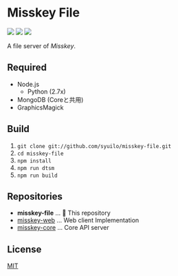 Misskey File
============

[![][travis-badge]][travis-link]
[![][dependencies-badge]][dependencies-link]
[![][mit-badge]][mit]

A file server of *Misskey*.

Required
--------
* Node.js
  * Python (2.7x)
* MongoDB (Coreと共用)
* GraphicsMagick

Build
-----
1. `git clone git://github.com/syuilo/misskey-file.git`
2. `cd misskey-file`
3. `npm install`
4. `npm run dtsm`
5. `npm run build`

Repositories
------------
* **misskey-file** ... :round_pushpin: This repository
* [misskey-web](https://github.com/syuilo/misskey-web) ... Web client Implementation
* [misskey-core](https://github.com/syuilo/misskey-core) ... Core API server

License
-------
[MIT](LICENSE)

[mit]:                http://opensource.org/licenses/MIT
[mit-badge]:          https://img.shields.io/badge/license-MIT-444444.svg?style=flat-square
[travis-link]:        https://travis-ci.org/syuilo/misskey-file
[travis-badge]:       http://img.shields.io/travis/syuilo/misskey-file.svg?style=flat-square
[dependencies-link]:  https://gemnasium.com/syuilo/misskey-file
[dependencies-badge]: https://img.shields.io/gemnasium/syuilo/misskey-file.svg?style=flat-square
